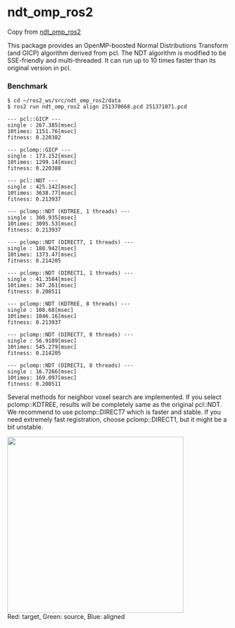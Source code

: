 # ndt_omp_ros2

Copy from [ndt_omp_ros2](https://github.com/rsasaki0109/ndt_omp_ros2)

This package provides an OpenMP-boosted Normal Distributions Transform (and GICP) algorithm derived from pcl. The NDT algorithm is modified to be SSE-friendly and multi-threaded. It can run up to 10 times faster than its original version in pcl.

### Benchmark
```
$ cd ~/ros2_ws/src/ndt_omp_ros2/data
$ ros2 run ndt_omp_ros2 align 251370668.pcd 251371071.pcd

--- pcl::GICP ---
single : 267.385[msec]
10times: 1151.76[msec]
fitness: 0.220382

--- pclomp::GICP ---
single : 173.152[msec]
10times: 1299.14[msec]
fitness: 0.220388

--- pcl::NDT ---
single : 425.142[msec]
10times: 3638.77[msec]
fitness: 0.213937

--- pclomp::NDT (KDTREE, 1 threads) ---
single : 308.935[msec]
10times: 3095.53[msec]
fitness: 0.213937

--- pclomp::NDT (DIRECT7, 1 threads) ---
single : 188.942[msec]
10times: 1373.47[msec]
fitness: 0.214205

--- pclomp::NDT (DIRECT1, 1 threads) ---
single : 41.3584[msec]
10times: 347.261[msec]
fitness: 0.208511

--- pclomp::NDT (KDTREE, 8 threads) ---
single : 108.68[msec]
10times: 1046.16[msec]
fitness: 0.213937

--- pclomp::NDT (DIRECT7, 8 threads) ---
single : 56.9189[msec]
10times: 545.279[msec]
fitness: 0.214205

--- pclomp::NDT (DIRECT1, 8 threads) ---
single : 16.7266[msec]
10times: 169.097[msec]
fitness: 0.208511
```

Several methods for neighbor voxel search are implemented. If you select pclomp::KDTREE, results will be completely same as the original pcl::NDT. We recommend to use pclomp::DIRECT7 which is faster and stable. If you need extremely fast registration, choose pclomp::DIRECT1, but it might be a bit unstable.

<img src="data/screenshot.png" height="400pix" /><br>
Red: target, Green: source, Blue: aligned
